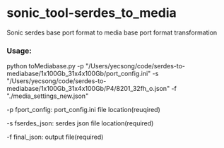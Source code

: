 # sonic_tool-serdes_to_media

Sonic serdes base port format to media base port format transformation

### Usage:
  
   python toMediabase.py -p "/Users/yecsong/code/serdes-to-mediabase/1x100Gb_31x4x100Gb/port_config.ini" -s "/Users/yecsong/code/serdes-to-mediabase/1x100Gb_31x4x100Gb/P4/8201_32fh_o.json" -f "./media_settings_new.json"

  -p fport_config: port_config.ini file location(reuqired)
  
  -s fserdes_json: serdes json file location(required)
  
  -f final_json: output file(required)
